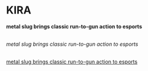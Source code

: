 # KIRA
<html>
  <b>
metal slug brings classic run-to-gun action to esports
  </b><br><br>
  <i>
    
metal slug brings classic run-to-gun action to esports
  </i><br><br>
  <u>
  
metal slug brings classic run-to-gun action to esports
  </u>
</html>
